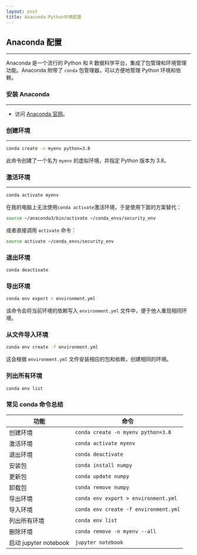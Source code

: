 ```yaml
---
layout: post
title: Anaconda-Python环境配置
---
```


## Anaconda 配置

---

Anaconda 是一个流行的 Python 和 R 数据科学平台，集成了包管理和环境管理功能。Anaconda 附带了 `conda` 包管理器，可以方便地管理 Python 环境和依赖。

### 安装 Anaconda

---

- 访问 [Anaconda 官网](https://www.anaconda.com/products/distribution)。

### 创建环境

---

```bash
conda create -n myenv python=3.8
```

此命令创建了一个名为 `myenv` 的虚拟环境，并指定 Python 版本为 3.8。

### 激活环境

---

```bash
conda activate myenv
```

在我的电脑上无法使用`conda activate`激活环境，于是使用下面的方案替代：

```bash
source ~/anaconda3/bin/activate ~/conda_envs/security_env
```

或者直接调用 `activate` 命令：

```bash
source activate ~/conda_envs/security_env
```

### 退出环境

```bash
conda deactivate
```

### 导出环境

```bash
conda env export > environment.yml
```

该命令会将当前环境的依赖写入 `environment.yml` 文件中，便于他人重现相同环境。

### 从文件导入环境

```bash
conda env create -f environment.yml
```

这会根据 `environment.yml` 文件安装相应的包和依赖，创建相同的环境。

### 列出所有环境

```bash
conda env list
```

### 常见 conda 命令总结

| 功能                  | 命令                                  |
| --------------------- | ------------------------------------- |
| 创建环境              | `conda create -n myenv python=3.8`    |
| 激活环境              | `conda activate myenv`                |
| 退出环境              | `conda deactivate`                    |
| 安装包                | `conda install numpy`                 |
| 更新包                | `conda update numpy`                  |
| 卸载包                | `conda remove numpy`                  |
| 导出环境              | `conda env export > environment.yml`  |
| 导入环境              | `conda env create -f environment.yml` |
| 列出所有环境          | `conda env list`                      |
| 删除环境              | `conda remove -n myenv --all`         |
| 启动 jupyter notebook | `jupyter notebook`                    |
